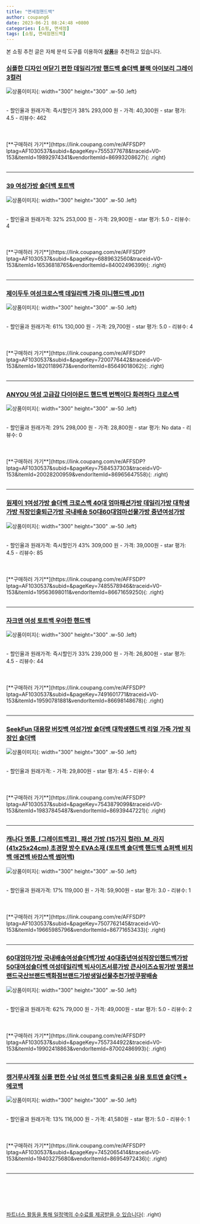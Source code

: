 ```yaml
---
title: "면세점핸드백"
author: coupang6
date: 2023-06-21 08:24:48 +0800
categories: [쇼핑, 면세점]
tags: [쇼핑, 면세점핸드백]
---
```


본 쇼핑 추천 글은 자체 분석 도구를 이용하여 [**상품**](https://link.coupang.com/a/bao1ui)을 추천하고 있습니다.

### [심플한 디자인 여닫기 편한 데일리가방 핸드백 숄더백 블랙 아이보리 그레이 3컬러](https://link.coupang.com/re/AFFSDP?lptag=AF1030537&subid=&pageKey=7555377678&traceid=V0-153&itemId=19892974341&vendorItemId=86993208627)

![상품이미지](https://thumbnail7.coupangcdn.com/thumbnails/remote/230x230ex/image/vendor_inventory/0521/edab668a0112f8ea07e8fe6e99298b10078df02e9d1e3bcf8c70988ac135.png){: width="300" height="300" .w-50 .left}


<br>
- 할인율과 원래가격: 즉시할인가 38%  293,000   원
- 가격: 40,300원
- star 평가: 4.5
- 리뷰수: 462
<br>
<br>
<br>
<br>
[**구매하러 가기**](https://link.coupang.com/re/AFFSDP?lptag=AF1030537&subid=&pageKey=7555377678&traceid=V0-153&itemId=19892974341&vendorItemId=86993208627){: .right}
<br>
<br>

---

### [39 여성가방 숄더백 토트백](https://link.coupang.com/re/AFFSDP?lptag=AF1030537&subid=&pageKey=6889632560&traceid=V0-153&itemId=16536818765&vendorItemId=84002496399)

![상품이미지](https://thumbnail7.coupangcdn.com/thumbnails/remote/230x230ex/image/vendor_inventory/2f22/8eb720def87ed51d7e6f24f8d182ff59dc3e2819bbf1e7a6fd87e5e92602.png){: width="300" height="300" .w-50 .left}


<br>
- 할인율과 원래가격: 32%  253,000   원
- 가격: 29,900원
- star 평가: 5.0
- 리뷰수: 4
<br>
<br>
<br>
<br>
[**구매하러 가기**](https://link.coupang.com/re/AFFSDP?lptag=AF1030537&subid=&pageKey=6889632560&traceid=V0-153&itemId=16536818765&vendorItemId=84002496399){: .right}
<br>
<br>

---

### [제이두두 여성크로스백 데일리백 가죽 미니핸드백 JD11](https://link.coupang.com/re/AFFSDP?lptag=AF1030537&subid=&pageKey=7200776442&traceid=V0-153&itemId=18201189673&vendorItemId=85649018062)

![상품이미지](https://thumbnail10.coupangcdn.com/thumbnails/remote/230x230ex/image/vendor_inventory/d264/c3df452586ce0b9ad5a35cd7bd52cfbcb0f064abbb0a9aff6008ed5ca413.jpg){: width="300" height="300" .w-50 .left}


<br>
- 할인율과 원래가격: 61%  130,000   원
- 가격: 29,700원
- star 평가: 5.0
- 리뷰수: 4
<br>
<br>
<br>
<br>
[**구매하러 가기**](https://link.coupang.com/re/AFFSDP?lptag=AF1030537&subid=&pageKey=7200776442&traceid=V0-153&itemId=18201189673&vendorItemId=85649018062){: .right}
<br>
<br>

---

### [ANYOU 여성 고급감 다이아몬드 핸드백 번쩍이다 화려하다 크로스백](https://link.coupang.com/re/AFFSDP?lptag=AF1030537&subid=&pageKey=7584537303&traceid=V0-153&itemId=20028200959&vendorItemId=86965647558)

![상품이미지](https://thumbnail6.coupangcdn.com/thumbnails/remote/230x230ex/image/vendor_inventory/d1b7/cd7412f4ab848a06adfe25bfa79b384a8aa72557d23ce25a065fb42c703e.jpg){: width="300" height="300" .w-50 .left}


<br>
- 할인율과 원래가격: 29%  298,000   원
- 가격: 28,800원
- star 평가: No data
- 리뷰수: 0
<br>
<br>
<br>
<br>
[**구매하러 가기**](https://link.coupang.com/re/AFFSDP?lptag=AF1030537&subid=&pageKey=7584537303&traceid=V0-153&itemId=20028200959&vendorItemId=86965647558){: .right}
<br>
<br>

---

### [원제이 1여성가방 숄더백 크로스백 40대 엄마패션가방 데일리가방 대학생가방 직장인출퇴근가방 국내배송 50대60대엄마선물가방 중년여성가방](https://link.coupang.com/re/AFFSDP?lptag=AF1030537&subid=&pageKey=7485578946&traceid=V0-153&itemId=19563698011&vendorItemId=86671659250)

![상품이미지](https://thumbnail7.coupangcdn.com/thumbnails/remote/230x230ex/image/vendor_inventory/fba5/d4e8cdadc109754fa6d2aaee815f6c4233c5bf8942ca40487ab5ba2a9d3e.jpg){: width="300" height="300" .w-50 .left}


<br>
- 할인율과 원래가격: 즉시할인가 43%  309,000   원
- 가격: 39,000원
- star 평가: 4.5
- 리뷰수: 85
<br>
<br>
<br>
<br>
[**구매하러 가기**](https://link.coupang.com/re/AFFSDP?lptag=AF1030537&subid=&pageKey=7485578946&traceid=V0-153&itemId=19563698011&vendorItemId=86671659250){: .right}
<br>
<br>

---

### [자크앤 여성 토트백 우아한 핸드백](https://link.coupang.com/re/AFFSDP?lptag=AF1030537&subid=&pageKey=7491601771&traceid=V0-153&itemId=19590781881&vendorItemId=86698148678)

![상품이미지](https://thumbnail6.coupangcdn.com/thumbnails/remote/230x230ex/image/vendor_inventory/08c4/87e6a4d82e54f8d08601b51b300cb84038a37088912ef0091080388eea8e.jpg){: width="300" height="300" .w-50 .left}


<br>
- 할인율과 원래가격: 즉시할인가 33%  239,000   원
- 가격: 26,800원
- star 평가: 4.5
- 리뷰수: 44
<br>
<br>
<br>
<br>
[**구매하러 가기**](https://link.coupang.com/re/AFFSDP?lptag=AF1030537&subid=&pageKey=7491601771&traceid=V0-153&itemId=19590781881&vendorItemId=86698148678){: .right}
<br>
<br>

---

### [SeekFun 대용량 버킷백 여성가방 숄더백 대학생핸드백 리얼 가죽 가방 직장인 숄더백](https://link.coupang.com/re/AFFSDP?lptag=AF1030537&subid=&pageKey=7543879099&traceid=V0-153&itemId=19837845487&vendorItemId=86939447221)

![상품이미지](https://thumbnail10.coupangcdn.com/thumbnails/remote/230x230ex/image/vendor_inventory/963a/bf4077a956e711b25d9a541c801094af32797300d7b75c9f6475f1fe0a41.jpg){: width="300" height="300" .w-50 .left}


<br>
- 할인율과 원래가격: 
- 가격: 29,800원
- star 평가: 4.5
- 리뷰수: 4
<br>
<br>
<br>
<br>
[**구매하러 가기**](https://link.coupang.com/re/AFFSDP?lptag=AF1030537&subid=&pageKey=7543879099&traceid=V0-153&itemId=19837845487&vendorItemId=86939447221){: .right}
<br>
<br>

---

### [캐나다 명품_[그레이트백코]_ 패션 가방 (15가지 컬러)_M_라지 (41x25x24cm) 초경량 방수 EVA소재 (토트백 숄더백 핸드백 쇼퍼백 비치백 애견백 바캉스백 썸머백)](https://link.coupang.com/re/AFFSDP?lptag=AF1030537&subid=&pageKey=7507762145&traceid=V0-153&itemId=19665985796&vendorItemId=86771653433)

![상품이미지](https://thumbnail10.coupangcdn.com/thumbnails/remote/230x230ex/image/vendor_inventory/00ac/061922ccaf40f354e3b8e74b9342542ae2079797b745697956d342c6bd55.png){: width="300" height="300" .w-50 .left}


<br>
- 할인율과 원래가격: 17%  119,000   원
- 가격: 59,900원
- star 평가: 3.0
- 리뷰수: 1
<br>
<br>
<br>
<br>
[**구매하러 가기**](https://link.coupang.com/re/AFFSDP?lptag=AF1030537&subid=&pageKey=7507762145&traceid=V0-153&itemId=19665985796&vendorItemId=86771653433){: .right}
<br>
<br>

---

### [60대엄마가방 국내배송여성숄더백가방 40대중년여성직장인핸드백가방 50대여성숄더백 여성데일리백 빅사이즈서류가방 큰사이즈쇼핑가방 명품브랜드국산브랜드백화점브랜드가방생일선물추천가방쿠팡배송](https://link.coupang.com/re/AFFSDP?lptag=AF1030537&subid=&pageKey=7557344922&traceid=V0-153&itemId=19902418863&vendorItemId=87002486993)

![상품이미지](https://thumbnail6.coupangcdn.com/thumbnails/remote/230x230ex/image/vendor_inventory/283e/ea1978e20b1f0b0b0a4b6bcda843601a9c4d8a65b4d7200e88bd58c05e2f.png){: width="300" height="300" .w-50 .left}


<br>
- 할인율과 원래가격: 62%  79,000   원
- 가격: 49,000원
- star 평가: 5.0
- 리뷰수: 2
<br>
<br>
<br>
<br>
[**구매하러 가기**](https://link.coupang.com/re/AFFSDP?lptag=AF1030537&subid=&pageKey=7557344922&traceid=V0-153&itemId=19902418863&vendorItemId=87002486993){: .right}
<br>
<br>

---

### [캥거루사계절 심플 편한 수납 여성 핸드백 출퇴근용 실용 토트앤 숄더백 + 에코백](https://link.coupang.com/re/AFFSDP?lptag=AF1030537&subid=&pageKey=7452065414&traceid=V0-153&itemId=19403275680&vendorItemId=86954972436)

![상품이미지](https://thumbnail10.coupangcdn.com/thumbnails/remote/230x230ex/image/vendor_inventory/cb2e/fe383c328b3d93ff2140770d04ee5bb98c41af7f2e7c15b1caff54c3faf2.png){: width="300" height="300" .w-50 .left}


<br>
- 할인율과 원래가격: 13%  116,000   원
- 가격: 41,580원
- star 평가: 5.0
- 리뷰수: 1
<br>
<br>
<br>
<br>
[**구매하러 가기**](https://link.coupang.com/re/AFFSDP?lptag=AF1030537&subid=&pageKey=7452065414&traceid=V0-153&itemId=19403275680&vendorItemId=86954972436){: .right}
<br>
<br>

---
<br><br><br><br><br> [파트너스 활동을 통해 일정액의 수수료를 제공받을 수 있습니다](https://link.coupang.com/a/bao1ui){: .right}